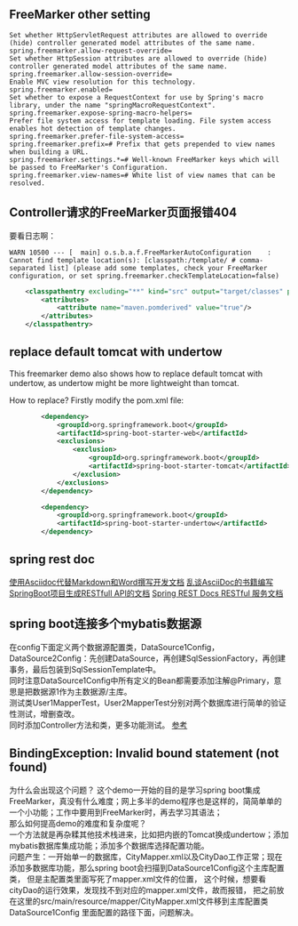 ## FreeMarker other setting
```
Set whether HttpServletRequest attributes are allowed to override (hide) controller generated model attributes of the same name.
spring.freemarker.allow-request-override=
Set whether HttpSession attributes are allowed to override (hide) controller generated model attributes of the same name.
spring.freemarker.allow-session-override=
Enable MVC view resolution for this technology.
spring.freemarker.enabled=
Set whether to expose a RequestContext for use by Spring's macro library, under the name "springMacroRequestContext".
spring.freemarker.expose-spring-macro-helpers=
Prefer file system access for template loading. File system access enables hot detection of template changes.
spring.freemarker.prefer-file-system-access=
spring.freemarker.prefix=# Prefix that gets prepended to view names when building a URL.
spring.freemarker.settings.*=# Well-known FreeMarker keys which will be passed to FreeMarker's Configuration.
spring.freemarker.view-names=# White list of view names that can be resolved.
```

## Controller请求的FreeMarker页面报错404
要看日志啊：
```
WARN 10500 --- [  main] o.s.b.a.f.FreeMarkerAutoConfiguration    : Cannot find template location(s): [classpath:/template/ # comma-separated list] (please add some templates, check your FreeMarker configuration, or set spring.freemarker.checkTemplateLocation=false)
```
```xml
	<classpathentry excluding="**" kind="src" output="target/classes" path="src/main/resources">
		<attributes>
			<attribute name="maven.pomderived" value="true"/>
		</attributes>
	</classpathentry>
```

## replace  default tomcat with undertow
This freemarker demo also shows how to replace default tomcat with undertow, as undertow might be more lightweight than tomcat.

How to replace? Firstly modify the pom.xml file: 
```xml
        <dependency>
            <groupId>org.springframework.boot</groupId>
            <artifactId>spring-boot-starter-web</artifactId>
            <exclusions>
                <exclusion>
                    <groupId>org.springframework.boot</groupId>
                    <artifactId>spring-boot-starter-tomcat</artifactId>
                </exclusion>
            </exclusions>
        </dependency>

        <dependency>
            <groupId>org.springframework.boot</groupId>
            <artifactId>spring-boot-starter-undertow</artifactId>
        </dependency>
```
 
 ## spring rest doc
 [使用Asciidoc代替Markdown和Word撰写开发文档](https://my.oschina.net/gudaoxuri/blog/524132)
 [乱谈AsciiDoc的书籍编写](http://houqp.github.io/wbwa/wbwa.html)
 [SpringBoot项目生成RESTfull API的文档](http://www.jianshu.com/p/af7a6f29bf4f)
 [Spring REST Docs RESTful 服务文档](http://www.phperz.com/topics/20537.html)
 
 ## spring boot连接多个mybatis数据源
 在config下面定义两个数据源配置类，DataSource1Config，DataSource2Config：先创建DataSource，再创建SqlSessionFactory，再创建事务，最后包装到SqlSessionTemplate中。  
 同时注意DataSource1Config中所有定义的Bean都需要添加注解@Primary，意思是把数据源1作为主数据源/主库。  
 测试类User1MapperTest，User2MapperTest分别对两个数据库进行简单的验证性测试，增删查改。  
 同时添加Controller方法和类，更多功能测试。
 [参考](www.ityouknow.com/springboot/2016/11/25/springboot(七)-springboot+mybatis多数据源最简解决方案.html) 
 
 ## BindingException: Invalid bound statement (not found)
 为什么会出现这个问题？
 这个demo一开始的目的是学习spring boot集成FreeMarker，真没有什么难度；网上多半的demo程序也是这样的，简简单单的一个小功能；工作中要用到FreeMarker时，再去学习其语法；  
 那么如何提高demo的难度和复杂度呢？  
 一个方法就是再杂糅其他技术栈进来，比如把内嵌的Tomcat换成undertow；添加mybatis数据库集成功能；添加多个数据库选择配置功能。  
 问题产生：一开始单一的数据库，CityMapper.xml以及CityDao工作正常；现在添加多数据库功能，那么spring boot会扫描到DataSource1Config这个主库配置类，
 但是主配置类里面写死了mapper.xml文件的位置， 这个时候，想要看cityDao的运行效果，发现找不到对应的mapper.xml文件，故而报错，
 把之前放在这里的src/main/resource/mapper/CityMapper.xml文件移到主库配置类DataSource1Config 里面配置的路径下面，问题解决。
